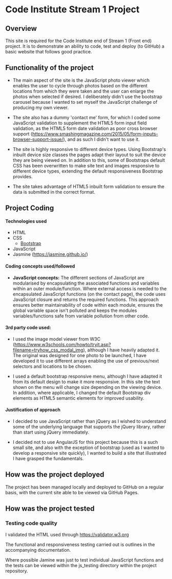 # Code Institute Stream 1 Project

## Overview
This site is required for the Code Institute end of Stream 1 (Front end) project. It is to demonstrate an ability to code, test and deploy (to GitHub) a basic website that follows good practice.


## Functionality of the project
 - The main aspect of the site is the JavaScript photo viewer which enables the user to cycle through photos based on the different locations from which they were taken and the user can enlarge the photos when selected if desired. I deliberately didn't use the bootstrap carousel because I wanted to set myself the JavaScript challenge of producing my own viewer.

- The site also has a dummy 'contact me' form, for which I coded some JavaScript validation to supplement the HTML5 form input field validation, as the HTML5 form date validation as poor cross browser support (https://www.smashingmagazine.com/2015/05/form-inputs-browser-support-issue/), and as such I didn't want to use it.

- The site is highly responsive to different device types. Using Bootstrap's inbuilt device size classes the pages adapt their layout to suit the device they are being viewed on. In addition to this, some of Bootstraps default CSS has been overwritten to make site text and images responsive to different device types, extending the default responsiveness Bootstrap provides.

- The site takes advantage of HTML5 inbuilt form validation to ensure the data is submitted in the correct format.



## Project Coding
#### Technologies used
- HTML
- CSS
	- [Bootstrap](http://getbootstrap.com/)
- JavaScript 
- Jasmine (https://jasmine.github.io/)

#### Coding concepts used/followed
- **JavaScript concepts:**
The different sections of JavaScript are modularised by encapsulating the associated functions and variables within an outer module/function. Where external access is needed to the encapsulated JavaScript functions (on the contact page), the code uses JavaScript closure and returns the required functions. This approach ensures better maintainability of code within each module, ensures the global variable space isn't polluted and keeps the modules variables/functions safe from variable pollution from other code.


#### 3rd party code used:
- I used the image model viewer from W3C (https://www.w3schools.com/howto/tryit.asp?filename=tryhow_css_modal_img), although I have heavily adapted it. The original was designed for one photo to be launched, I have developed it to use different arrays enabling the use of previous/next selectors and locations to be chosen.

- I used a default bootstrap responsive menu, although I have adapted it from its default design to make it more responsive. In this site the text shown on the menu will change size depending on the viewing device. In addition, where applicable, I changed the default Bootstrap div elements as HTML5 semantic elements for improved usability.


#### Justification of approach
- I decided to use JavaScript rather than jQuery as I wished to understand some of the underlying language that supports the jQuery library, rather than start using jQuery immediately.

- I decided not to use AngularJS for this project because this is a such small site, and also with the exception of bootstrap (used as I wanted to develop a responsive site quickly), I wanted to build a site that illustrated I have grasped the fundamentals.

## How was the project deployed
The project has been managed locally and deployed to GitHub on a regular basis, with the current site able to be viewed via GitHub Pages.

## How was the project tested

### Testing code quality
I validated the HTML used through https://validator.w3.org

The functional and responsiveness testing carried out is outlines in the accompanying documentation.

Where possible Jamine was just to test individual JavaScript functions and the tests can be viewed within the js_testing directory within the project repository.